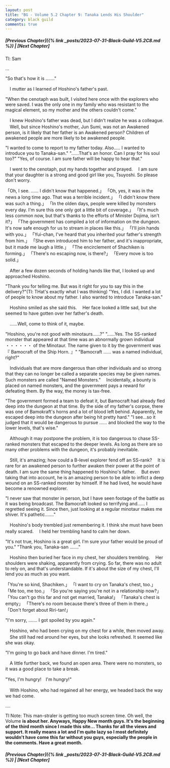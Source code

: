 ```yaml
---
layout: post
title: "BG - Volume 5.2 Chapter 9: Tanaka Lends His Shoulder"
category: black guild
comments: true
---
```


##### [Previous Chapter]({% link _posts/2023-07-31-Black-Guild-V5.2C8.md %}) \| [Next Chapter]



Tl: Sam

…


"So that's how it is ......."

　I mutter as I learned of Hoshino's father's past.

"When the cenotaph was built, I visited here once with the explorers who were saved. I was the only one in my family who was resistant to the magical element, so my mother and the others couldn't come."

　I knew Hoshino's father was dead, but I didn't realize he was a colleague.
　Well, but since Hoshino's mother, Jun Sumi, was not an Awakened person, is it likely that her father is an Awakened person? Children of awakened people are more likely to be awakened people.
<!--more-->

"I wanted to come to report to my father today. Also..... I wanted to introduce you to Tanaka-san."
"......That's an honor. Can I pray for his soul too?"
"Yes, of course. I am sure father will be happy to hear that."

　I went to the cenotaph, put my hands together and prayed.
　I am sure that your daughter is a strong and good girl like you, Tsuyoshi. So please don't worry.

「Oh, I see. ...... I didn't know that happened.」
「Oh, yes, it was in the news a long time ago. That was a terrible incident.」
「I didn't know there was such a thing.」
「In the olden days, people were killed by monsters every day. I'm sure this one only got a little bit of coverage.」
「It's much less common now, but that's thanks to the efforts of Minister Dojima, isn't it?」
「The government has compiled a lot of information on the dungeon. It's now safe enough for us to stream in places like this.」
「I'll join hands with you.」
「Yui-chan, I've heard that you inherited your father's strength from him.」
「She even introduced him to her father, and it's inappropriate, but it made me laugh a little.」
「The encirclement of Shachiken is forming.」
「There's no escaping now, is there?」
「Every move is too solid.」

　After a few dozen seconds of holding hands like that, I looked up and approached Hoshino.

"Thank you for telling me. But was it right for you to say this in the delivery?"(Tl: THat's exactly what I was thinking)
"Yes, I did. I wanted a lot of people to know about my father. I also wanted to introduce Tanaka-san."

　Hoshino smiled as she said this.
　Her face looked a little sad, but she seemed to have gotten over her father's death.

　......Well, come to think of it, maybe.

"Hoshino, you're not good with minotaurs......?"
"......Yes. The SS-ranked monster that appeared at that time was an abnormally grown individual ・・・・・・ of the Minotaur. The name given to it by the government was 『 Bamocraft of the Ship Horn. 』"
"Bamocraft ...... was a named individual, right?"

　Individuals that are more dangerous than other individuals and so strong that they can no longer be called a separate species may be given names. Such monsters are called "Named Monsters."
　Incidentally, a bounty is placed on named monsters, and the government pays a reward for defeating them. By the way, the money is tax-free.

"The government formed a team to defeat it, but Bamocraft had already fled deep into the dungeon at that time. By the side of my father's corpse, there was one of Bamokraft's horns and a lot of blood left behind. Apparently, he escaped deep into the dungeon after being hit pretty hard."
"I see...so it judged that it would be dangerous to pursue ...... and blocked the way to the lower levels, that's wise."

　Although it may postpone the problem, it is too dangerous to chase SS-ranked monsters that escaped to the deeper levels. As long as there are so many other problems with the dungeon, it's probably inevitable.

　Still, it's amazing; how could a B-level explorer fend off an SS-rank?
　It is rare for an awakened person to further awaken their power at the point of death. I am sure the same thing happened to Hoshino's father.
　But even taking that into account, he is an amazing person to be able to inflict a deep wound on an SS-ranked monster by himself. If he had lived, he would have become a renowned explorer.

"I never saw that monster in person, but I have seen footage of the battle as it was being broadcast. The Bamocraft looked so terrifying and...... I regretted seeing it. Since then, just looking at a regular minotaur makes me shiver. It's pathetic......."

　Hoshino's body trembled just remembering it. I think she must have been really scared.
　I held her trembling hand to calm her down.

"It's not true, Hoshino is a great girl. I'm sure your father would be proud of you."
"Thank you, Tanaka-san ......."

　Hoshino then buried her face in my chest, her shoulders trembling.
　Her shoulders were shaking, apparently from crying. So far, there was no adult to rely on, and that's understandable. If it's about the size of my chest, I'll lend you as much as you want.

「You're so kind, Shachiken.」
「I want to cry on Tanaka's chest, too.」
「Me too, me too.」
「So you're saying you're not in a relationship now?」
「You can't go this far and not get married, Tanaka!」
「Tanaka's chest is empty」
「There's no room because there's three of them in there.」
「Don't forget about Riri-tan!」

"I'm sorry, ....... I got spoiled by you again."

　Hoshino, who had been crying on my chest for a while, then moved away.
　She still had red around her eyes, but she looks refreshed. It seemed like she was okay.

"I'm going to go back and have dinner. I'm tired."

　A little further back, we found an open area. There were no monsters, so it was a good place to take a break.

"Yes, I'm hungry!　I'm hungry!"

　With Hoshino, who had regained all her energy, we headed back the way we had come.



....


Tl Note: This man-straler is getting too much screen time. Oh well, the Volume <b>is<b> about her. Anyways, Happy New month guys. It's the beginning of the third month since I made this site... Thanks for all the views and support. It really means a lot and I'm quite lazy so I most definitely wouldn't have come this far without you guys, especially the people in the comments. Have a great month.


##### [Previous Chapter]({% link _posts/2023-07-31-Black-Guild-V5.2C8.md %}) \| [Next Chapter]

